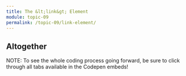 ```yaml
---
title: The &lt;link&gt; Element
module: topic-09
permalink: /topic-09/link-element/
---
```


<div class="divider-heading"></div>

## Altogether

<span class="label label-info">NOTE:</span> To see the whole coding process going forward, be sure to click through all tabs available in the Codepen embeds!

<div class="codepen-embed">
  <p data-height="600" data-theme-id="30567" data-slug-hash="wvWGOZe" data-default-tab="html,result" data-user="retrog4m3r" data-embed-version="2" data-pen-title="Topic-07: Where to Style Pt. 3" class="codepen"></p>
</div>
